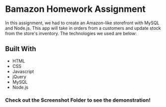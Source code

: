 # Bamazon Homework Assignment

In this assignment, we had to create an Amazon-like storefront with MySQL and Node.js. This app will take in orders from a customers and update stock from the store's inventory. The technologies we used are below:

## Built With

* HTML
* CSS
* Javascript
* jQuery
* MySQL
* Node.js

### Check out the Screenshot Folder to see the demonstration!  





